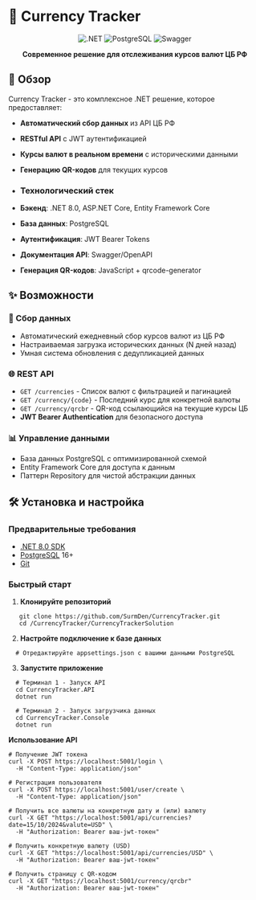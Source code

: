 # 💱 Currency Tracker

<div align="center">

![.NET](https://img.shields.io/badge/.NET-8.0-512BD4?logo=dotnet)
![PostgreSQL](https://img.shields.io/badge/PostgreSQL-4169E1?logo=postgresql&logoColor=white)
![Swagger](https://img.shields.io/badge/Swagger-85EA2D?logo=swagger&logoColor=black)

**Современное решение для отслеживания курсов валют ЦБ РФ**

</div>

## 🚀 Обзор

Currency Tracker - это комплексное .NET решение, которое предоставляет:
- **Автоматический сбор данных** из API ЦБ РФ
- **RESTful API** с JWT аутентификацией
- **Курсы валют в реальном времени** с историческими данными
- **Генерацию QR-кодов** для текущих курсов

- ### Технологический стек
- **Бэкенд**: .NET 8.0, ASP.NET Core, Entity Framework Core
- **База данных**: PostgreSQL
- **Аутентификация**: JWT Bearer Tokens
- **Документация API**: Swagger/OpenAPI
- **Генерация QR-кодов**: JavaScript + qrcode-generator

## ✨ Возможности

### 🔄 Сбор данных
- Автоматический ежедневный сбор курсов валют из ЦБ РФ
- Настраиваемая загрузка исторических данных (N дней назад)
- Умная система обновления с дедупликацией данных

### 🌐 REST API
- `GET /currencies` - Список валют с фильтрацией и пагинацией
- `GET /currency/{code}` - Последний курс для конкретной валюты
- `GET /currency/qrcbr` - QR-код ссылающийся на текущие курсы ЦБ
- **JWT Bearer Authentication** для безопасного доступа

### 📊 Управление данными
- База данных PostgreSQL с оптимизированной схемой
- Entity Framework Core для доступа к данным
- Паттерн Repository для чистой абстракции данных

## 🛠️ Установка и настройка

### Предварительные требования
- [.NET 8.0 SDK](https://dotnet.microsoft.com/download/dotnet/8.0)
- [PostgreSQL](https://www.postgresql.org/download/) 16+
- [Git](https://git-scm.com/)

### Быстрый старт

1. **Клонируйте репозиторий**
```
   git clone https://github.com/SurmDen/CurrencyTracker.git
   cd /CurrencyTracker/CurrencyTrackerSolution
```

2. **Настройте подключение к базе данных**
```
  # Отредактируйте appsettings.json с вашими данными PostgreSQL
```

3. **Запустите приложение**
```
  # Терминал 1 - Запуск API
  cd CurrencyTracker.API
  dotnet run
  
  # Терминал 2 - Запуск загрузчика данных
  cd CurrencyTracker.Console
  dotnet run
```

**Использование API**
```
# Получение JWT токена
curl -X POST https://localhost:5001/login \
  -H "Content-Type: application/json"

# Регистрация пользователя
curl -X POST https://localhost:5001/user/create \
  -H "Content-Type: application/json"

# Получить все валюты на конкретную дату и (или) валюту
curl -X GET "https://localhost:5001/api/currencies?date=15/10/2024&valute=USD" \
  -H "Authorization: Bearer ваш-jwt-токен"

# Получить конкретную валюту (USD)
curl -X GET "https://localhost:5001/api/currencies/USD" \
  -H "Authorization: Bearer ваш-jwt-токен"

# Получить страницу с QR-кодом
curl -X GET "https://localhost:5001/currency/qrcbr"
  -H "Authorization: Bearer ваш-jwt-токен"
```
